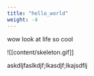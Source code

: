 ```yaml
---
title: "hello_world"
weight: -4
---
```


wow look at life so cool

![[content/skeleton.gif]]

askdljfaslkdjf;lkasdjf;lkajsdflj